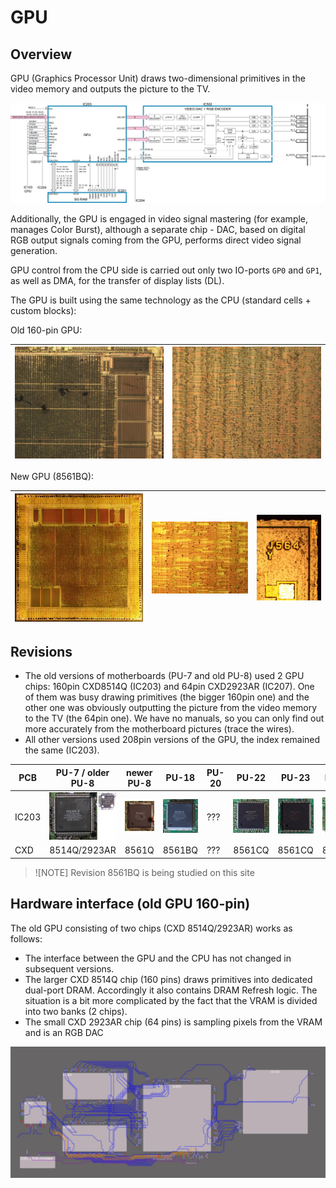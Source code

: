 # GPU

## Overview

GPU (Graphics Processor Unit) draws two-dimensional primitives in the video memory and outputs the picture to the TV.

![GPU_overview](/imgstore/GPU_overview.jpg)

Additionally, the GPU is engaged in video signal mastering (for example, manages Color Burst), although a separate chip - DAC, based on digital RGB output signals coming from the GPU, performs direct video signal generation.

GPU control from the CPU side is carried out only two IO-ports `GP0` and `GP1`, as well as DMA, for the transfer of display lists (DL).

The GPU is built using the same technology as the CPU (standard cells + custom blocks):

Old 160-pin GPU:

|![GPU_chip_lowres](/imgstore/GPU_chip_lowres.jpg)|![GPU_standard_cells](/imgstore/GPU_standard_cells.jpg)|
|---|---|

New GPU (8561BQ):

|![gpu_10x_sm](/imgstore/gpu_10x_sm.jpg)|![gpu_demo_001_sm](/imgstore/gpu_demo_001_sm.jpg)|![gpu_demo_002_sm](/imgstore/gpu_demo_002_sm.jpg)|
|---|---|---|

## Revisions

- The old versions of motherboards (PU-7 and old PU-8) used 2 GPU chips: 160pin CXD8514Q (IC203) and 64pin CXD2923AR (IC207). One of them was busy drawing primitives (the bigger 160pin one) and the other one was obviously outputting the picture from the video memory to the TV (the 64pin one). We have no manuals, so you can only find out more accurately from the motherboard pictures (trace the wires).
- All other versions used 208pin versions of the GPU, the index remained the same (IC203).

|PCB|PU-7 / older PU-8|newer PU-8|PU-18|PU-20|PU-22|PU-23|PM-41|PM-41(2)|
|---|---|---|---|---|---|---|---|---|
|IC203|![PU7_gpu_package](/imgstore/PU7_gpu_package.jpg)|![NewPU8_gpu_package](/imgstore/NewPU8_gpu_package.jpg)|![PU18_gpu_package](/imgstore/PU18_gpu_package.jpg)|???|![PU22_gpu_package](/imgstore/PU22_gpu_package.jpg)|![PU23_gpu_package](/imgstore/PU23_gpu_package.jpg)|![PM41_gpu_package](/imgstore/PM41_gpu_package.jpg)|![PM412_gpu_package](/imgstore/PM412_gpu_package.jpg)|
|CXD|8514Q/2923AR|8561Q|8561BQ|???|8561CQ|8561CQ|8561CQ|???|

> ![NOTE]
> Revision 8561BQ is being studied on this site

## Hardware interface (old GPU 160-pin)

The old GPU consisting of two chips (CXD 8514Q/2923AR) works as follows:

- The interface between the GPU and the CPU has not changed in subsequent versions.
- The larger CXD 8514Q chip (160 pins) draws primitives into dedicated dual-port DRAM. Accordingly it also contains DRAM Refresh logic. The situation is a bit more complicated by the fact that the VRAM is divided into two banks (2 chips).
- The small CXD 2923AR chip (64 pins) is sampling pixels from the VRAM and is an RGB DAC

![old_gpu1](/imgstore/old_gpu1.png)
